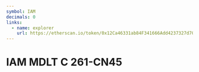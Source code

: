 ```yaml
---
symbol: IAM
decimals: 0
links:
  - name: explorer
    url: https://etherscan.io/token/0x12Ca46331ab84F341666Add4237327d7077B104a
---
```


# IAM MDLT C 261-CN45
